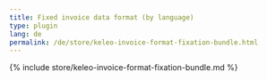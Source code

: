 ```yaml
---
title: Fixed invoice data format (by language)
type: plugin
lang: de
permalink: /de/store/keleo-invoice-format-fixation-bundle.html
---
```


{% include store/keleo-invoice-format-fixation-bundle.md %}
